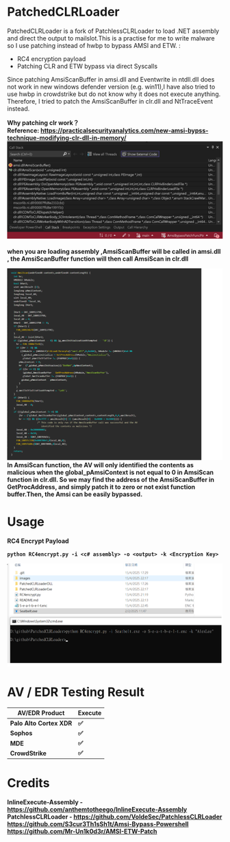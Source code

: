 # PatchedCLRLoader
PatchedCLRLoader is a fork of PatchlessCLRLoader to load .NET assembly and direct the output to mailslot.This is a practise for me to write malware so I use patching instead of hwbp to bypass AMSI and ETW. :
<ul>
  <li>RC4 encryption payload</li>
  <li>Patching CLR and ETW bypass via direct Syscalls</li>
</ul>


Since patching AmsiScanBuffer in amsi.dll and Eventwrite in ntdll.dll does not work in new windows defender version (e.g. win11),I have also tried to use hwbp in crowdstrike but do not know why it does not execute anything. Therefore, I tried to patch the AmsiScanBuffer in clr.dll and NtTraceEvent instead.

<b>Why patching clr work？<b></br>
Reference: <https://practicalsecurityanalytics.com/new-amsi-bypss-technique-modifying-clr-dll-in-memory/>
![](images/callstack.png)

when you are loading assembly ,AmsiScanBuffer will be called in amsi.dll , the AmsiScanBuffer function will then call AmsiScan in clr.dll 

![](images/presudocode.png)
In AmsiScan function, the AV will only identified the contents as malicious when the global_pAmsiContext is not equal to 0 in AmsiScan function in clr.dll. So we may find the address of the AmsiScanBuffer in GetProcAddress, and simply patch it to zero or not exist function buffer.Then, the Amsi can be easily bypassed. 

# Usage

<b>RC4 Encrypt Payload</b>

```
python RC4encrypt.py -i <c# assembly> -o <output> -k <Encryption Key>
```
![](images/RC4.png)

# AV / EDR Testing Result

| AV/EDR Product | Execute |
| ------ | ------ |
| Palo Alto Cortex XDR | :white_check_mark: |
| Sophos  | :white_check_mark: |
| MDE | :white_check_mark: |
| CrowdStrike | :white_check_mark: |

# Credits
InlineExecute-Assembly - <https://github.com/anthemtotheego/InlineExecute-Assembly> </br>
PatchlessCLRLoader - <https://github.com/VoldeSec/PatchlessCLRLoader></br>
<https://github.com/S3cur3Th1sSh1t/Amsi-Bypass-Powershell></br>
<https://github.com/Mr-Un1k0d3r/AMSI-ETW-Patch>
